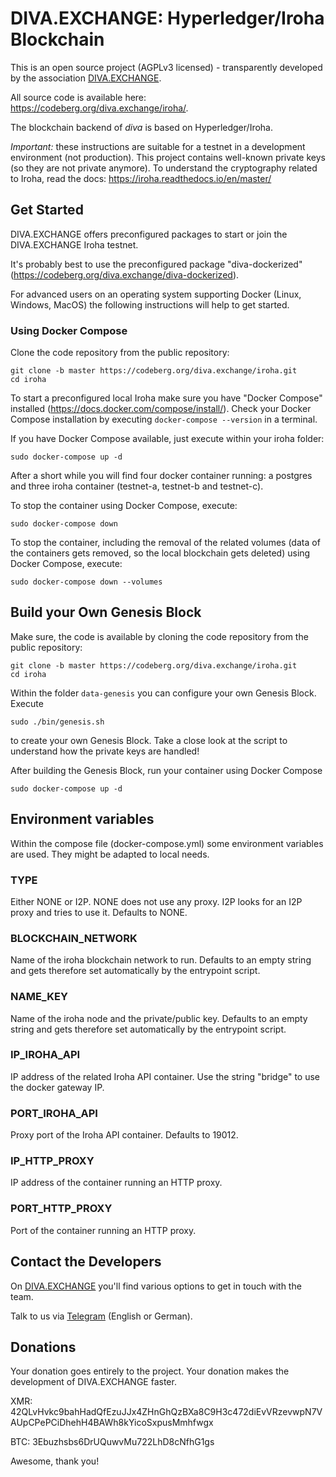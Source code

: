 # DIVA.EXCHANGE: Hyperledger/Iroha Blockchain

This is an open source project (AGPLv3 licensed) - transparently developed by the association [DIVA.EXCHANGE](https://diva.exchange).

All source code is available here: https://codeberg.org/diva.exchange/iroha/.

The blockchain backend of _diva_ is based on Hyperledger/Iroha. 

_Important:_ these instructions are suitable for a testnet in a development environment (not production). This project contains well-known private keys (so they are not private anymore). To understand the cryptography related to Iroha, read the docs: https://iroha.readthedocs.io/en/master/  

## Get Started

DIVA.EXCHANGE offers preconfigured packages to start or join the DIVA.EXCHANGE Iroha testnet.

It's probably best to use the preconfigured package "diva-dockerized" (https://codeberg.org/diva.exchange/diva-dockerized).

For advanced users on an operating system supporting Docker (Linux, Windows, MacOS) the following instructions will help to get started.

### Using Docker Compose

Clone the code repository from the public repository:
```
git clone -b master https://codeberg.org/diva.exchange/iroha.git
cd iroha
```

To start a preconfigured local Iroha make sure you have "Docker Compose" installed (https://docs.docker.com/compose/install/). Check your Docker Compose installation by executing `docker-compose --version` in a terminal.

If you have Docker Compose available, just execute within your iroha folder:
```
sudo docker-compose up -d
```

After a short while you will find four docker container running: a postgres and three iroha container (testnet-a, testnet-b and testnet-c).

To stop the container using Docker Compose, execute:
```
sudo docker-compose down
```
 
To stop the container, including the removal of the related volumes (data of the containers gets removed, so the local blockchain gets deleted) using Docker Compose, execute:
```
sudo docker-compose down --volumes
```
 
## Build your Own Genesis Block

Make sure, the code is available by cloning the code repository from the public repository:
```
git clone -b master https://codeberg.org/diva.exchange/iroha.git
cd iroha
```

Within the folder `data-genesis` you can configure your own Genesis Block. Execute
```
sudo ./bin/genesis.sh
```
to create your own Genesis Block. Take a close look at the script to understand how the private keys are handled!

After building the Genesis Block, run your container using Docker Compose 
```
sudo docker-compose up -d
```

## Environment variables

Within the compose file (docker-compose.yml) some environment variables are used. They might be adapted to local needs.

### TYPE
Either NONE or I2P. NONE does not use any proxy. I2P looks for an I2P proxy and tries to use it. Defaults to NONE.

### BLOCKCHAIN_NETWORK
Name of the iroha blockchain network to run. Defaults to an empty string and gets therefore set automatically by the entrypoint script.

### NAME_KEY
Name of the iroha node and the private/public key. Defaults to an empty string and gets therefore set automatically by the entrypoint script. 

### IP_IROHA_API
IP address of the related Iroha API container. Use the string "bridge" to use the docker gateway IP. 
 
### PORT_IROHA_API
Proxy port of the Iroha API container. Defaults to 19012.

### IP_HTTP_PROXY
IP address of the container running an HTTP proxy. 

### PORT_HTTP_PROXY
Port of the container running an HTTP proxy. 

## Contact the Developers

On [DIVA.EXCHANGE](https://www.diva.exchange) you'll find various options to get in touch with the team. 

Talk to us via [Telegram](https://t.me/diva_exchange_chat_de) (English or German).

## Donations

Your donation goes entirely to the project. Your donation makes the development of DIVA.EXCHANGE faster.

XMR: 42QLvHvkc9bahHadQfEzuJJx4ZHnGhQzBXa8C9H3c472diEvVRzevwpN7VAUpCPePCiDhehH4BAWh8kYicoSxpusMmhfwgx

BTC: 3Ebuzhsbs6DrUQuwvMu722LhD8cNfhG1gs

Awesome, thank you!
